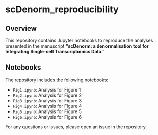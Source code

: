 # scDenorm_reproducibility

## Overview

This repository contains Jupyter notebooks to reproduce the analyses presented in the manuscript **"scDenorm: a denormalisation tool for Integrating Single-cell Transcriptomics Data."**


## Notebooks

The repository includes the following notebooks:

- `Fig1.ipynb`: Analysis for Figure 1
- `Fig2.ipynb`: Analysis for Figure 2
- `Fig3.ipynb`: Analysis for Figure 3
- `Fig4.ipynb`: Analysis for Figure 4
- `Fig5.ipynb`: Analysis for Figure 5
- `Fig6.ipynb`: Analysis for Figure 6



For any questions or issues, please open an issue in the repository. 
